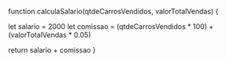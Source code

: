 function calculaSalario(qtdeCarrosVendidos, valorTotalVendas) {
 
 let salario = 2000
 let comissao = (qtdeCarrosVendidos * 100) + (valorTotalVendas * 0.05)
 
 return salario + comissao
}